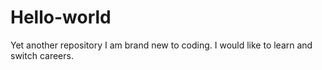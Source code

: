 # Hello-world
Yet another repository
I am brand new to coding.  I would like to learn and switch careers.
